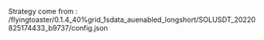 Strategy come from : /flyingtoaster/0.1.4_40%grid_1sdata_auenabled_longshort/SOLUSDT_20220825174433_b9737/config.json
